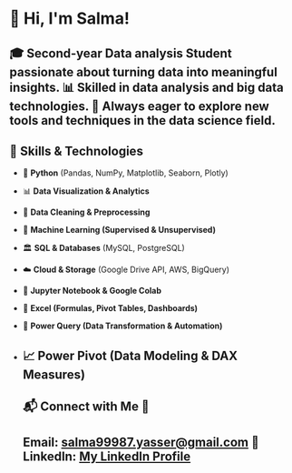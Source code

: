 # 👋 Hi, I'm Salma! 

🎓 **Second-year Data analysis Student** passionate about turning data into meaningful insights. 📊 Skilled in **data analysis and big data technologies**. 🚀 Always eager to explore new tools and techniques in the data science field.
--- 

## 🔧 Skills & Technologies 

- 🐍 **Python** (Pandas, NumPy, Matplotlib, Seaborn, Plotly)
- 📊 **Data Visualization & Analytics**
- 🧹 **Data Cleaning & Preprocessing**
- 🤖 **Machine Learning (Supervised & Unsupervised)**
- 🏛 **SQL & Databases** (MySQL, PostgreSQL)
- ☁️ **Cloud & Storage** (Google Drive API, AWS, BigQuery)
- 📝 **Jupyter Notebook & Google Colab**
- 📑 **Excel (Formulas, Pivot Tables, Dashboards)**
- 🔄 **Power Query (Data Transformation & Automation)**
- 📈 **Power Pivot (Data Modeling & DAX Measures)**
  ---
  
  ## 📬 Connect with Me 📩
  **Email:** [salma99987.yasser@gmail.com](mailto:salma99987.yasser@gmail.com) 🔗
  **LinkedIn:** [My LinkedIn Profile](https://www.linkedin.com/in/salma-yasser-11a28b2a3/)
   ---
